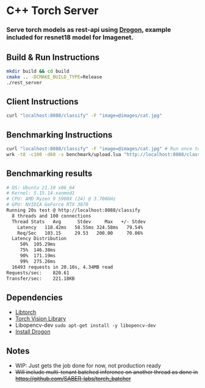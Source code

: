 # C++ Torch Server
### Serve torch models as rest-api using [Drogon](https://github.com/drogonframework/drogon), example included for resnet18 model for Imagenet.

## Build & Run Instructions
```bash
mkdir build && cd build
cmake .. -DCMAKE_BUILD_TYPE=Release
./rest_server
```

## Client Instructions
```bash
curl "localhost:8088/classify" -F "image=@images/cat.jpg"
```

## Benchmarking Instructions
```bash
curl "localhost:8088/classify" -F "image=@images/cat.jpg" # Run once to warmup.
wrk -t8 -c100 -d60 -s benchmark/upload.lua "http://localhost:8088/classify" --latency
```

## Benchmarking results
```bash
# OS: Ubuntu 21.10 x86_64
# Kernel: 5.15.14-xanmod1
# CPU: AMD Ryzen 9 5900X (24) @ 3.700GHz
# GPU: NVIDIA GeForce RTX 3070
Running 20s test @ http://localhost:8088/classify
  8 threads and 100 connections
  Thread Stats   Avg      Stdev     Max   +/- Stdev
    Latency   118.42ms   58.55ms 324.58ms   79.54%
    Req/Sec   103.15     29.53   200.00     70.06%
  Latency Distribution
     50%  105.29ms
     75%  146.38ms
     90%  171.19ms
     99%  275.26ms
  16493 requests in 20.10s, 4.34MB read
Requests/sec:    820.61
Transfer/sec:    221.18KB
```

## Dependencies
* [Libtorch](https://pytorch.org/get-started/locally/)
* [Torch Vision Library](https://github.com/pytorch/vision#using-the-models-on-c)
* Libopencv-dev `sudo apt-get install -y libopencv-dev`
* [Install Drogon](https://github.com/drogonframework/drogon/wiki/ENG-02-Installation)

## Notes
* WIP: Just gets the job done for now, not production ready
* ~~Will include multi-tenant batched inference on another thread as done in https://github.com/SABER-labs/torch_batcher~~